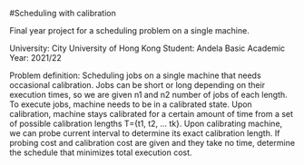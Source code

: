 #Scheduling with calibration

Final year project for a scheduling problem on a single machine.

University: City University of Hong Kong
Student: Andela Basic
Academic Year: 2021/22

Problem definition: Scheduling jobs on a single machine that needs occasional calibration. Jobs can be short or long depending on their execution times, so we are given n1 and n2 number of jobs of each length. To execute jobs, machine needs to be in a calibrated state. Upon calibration, machine stays calibrated for a certain amount of time from a set of possible calibration lengths T={t1, t2, ... tk}. Upon calibrating machine, we can probe current interval to determine its exact calibration length. If probing cost and calibration cost are given and they take no time, determine the schedule that minimizes total execution cost.
